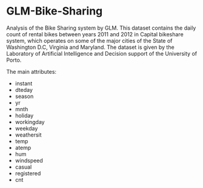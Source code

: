 # GLM-Bike-Sharing
Analysis of the Bike Sharing system by GLM.
This dataset contains the daily count of rental bikes between years 2011 and 2012 in Capital bikeshare system, which operates on some of the major cities of the State of Washington D.C, Virginia and Maryland. The dataset is given by the Laboratory of Artificial Intelligence and Decision support of the University of Porto.

The main attributes:
- instant
- dteday
- season
- yr
- mnth
- holiday
- workingday
- weekday
- weathersit
- temp
- atemp
- hum
- windspeed
- casual
- registered
- cnt
